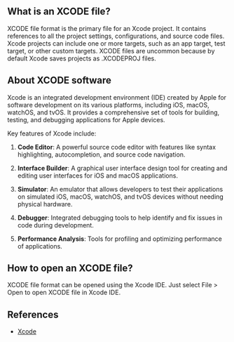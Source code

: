 ## What is an XCODE file?

XCODE file format is the primary file for an Xcode project. It contains references to all the project settings, configurations, and source code files. Xcode projects can include one or more targets, such as an app target, test target, or other custom targets. XCODE files are uncommon because by default Xcode saves projects as .XCODEPROJ files.

## About XCODE software

Xcode is an integrated development environment (IDE) created by Apple for software development on its various platforms, including iOS, macOS, watchOS, and tvOS. It provides a comprehensive set of tools for building, testing, and debugging applications for Apple devices. 

Key features of Xcode include:

1.  **Code Editor**: A powerful source code editor with features like syntax highlighting, autocompletion, and source code navigation.
    
1.  **Interface Builder**: A graphical user interface design tool for creating and editing user interfaces for iOS and macOS applications.
    
1.  **Simulator**: An emulator that allows developers to test their applications on simulated iOS, macOS, watchOS, and tvOS devices without needing physical hardware.
    
1.  **Debugger**: Integrated debugging tools to help identify and fix issues in code during development.
    
1.  **Performance Analysis**: Tools for profiling and optimizing performance of applications.

## How to open an XCODE file?

XCODE file format can be opened using the Xcode IDE. Just select File > Open to open XCODE file in Xcode IDE.

## References
* [Xcode](https://en.wikipedia.org/wiki/Xcode)
